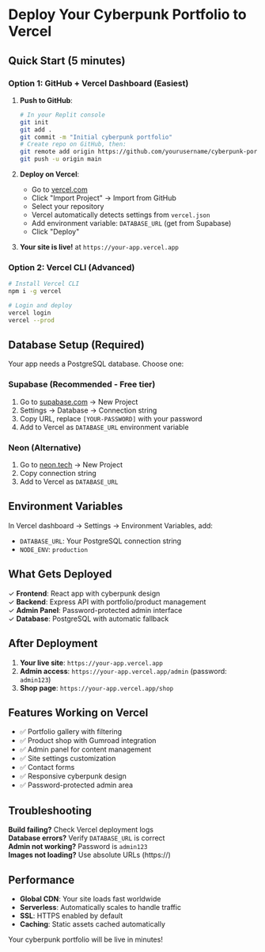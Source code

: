 # Deploy Your Cyberpunk Portfolio to Vercel

## Quick Start (5 minutes)

### Option 1: GitHub + Vercel Dashboard (Easiest)

1. **Push to GitHub**:
   ```bash
   # In your Replit console
   git init
   git add .
   git commit -m "Initial cyberpunk portfolio"
   # Create repo on GitHub, then:
   git remote add origin https://github.com/yourusername/cyberpunk-portfolio.git
   git push -u origin main
   ```

2. **Deploy on Vercel**:
   - Go to [vercel.com](https://vercel.com)
   - Click "Import Project" → Import from GitHub
   - Select your repository
   - Vercel automatically detects settings from `vercel.json`
   - Add environment variable: `DATABASE_URL` (get from Supabase)
   - Click "Deploy"

3. **Your site is live!** at `https://your-app.vercel.app`

### Option 2: Vercel CLI (Advanced)

```bash
# Install Vercel CLI
npm i -g vercel

# Login and deploy
vercel login
vercel --prod
```

## Database Setup (Required)

Your app needs a PostgreSQL database. Choose one:

### Supabase (Recommended - Free tier)
1. Go to [supabase.com](https://supabase.com) → New Project
2. Settings → Database → Connection string
3. Copy URL, replace `[YOUR-PASSWORD]` with your password
4. Add to Vercel as `DATABASE_URL` environment variable

### Neon (Alternative)
1. Go to [neon.tech](https://neon.tech) → New Project
2. Copy connection string
3. Add to Vercel as `DATABASE_URL`

## Environment Variables

In Vercel dashboard → Settings → Environment Variables, add:

- `DATABASE_URL`: Your PostgreSQL connection string
- `NODE_ENV`: `production`

## What Gets Deployed

✓ **Frontend**: React app with cyberpunk design  
✓ **Backend**: Express API with portfolio/product management  
✓ **Admin Panel**: Password-protected admin interface  
✓ **Database**: PostgreSQL with automatic fallback  

## After Deployment

1. **Your live site**: `https://your-app.vercel.app`
2. **Admin access**: `https://your-app.vercel.app/admin` (password: `admin123`)
3. **Shop page**: `https://your-app.vercel.app/shop`

## Features Working on Vercel

- ✅ Portfolio gallery with filtering
- ✅ Product shop with Gumroad integration  
- ✅ Admin panel for content management
- ✅ Site settings customization
- ✅ Contact forms
- ✅ Responsive cyberpunk design
- ✅ Password-protected admin area

## Troubleshooting

**Build failing?** Check Vercel deployment logs  
**Database errors?** Verify `DATABASE_URL` is correct  
**Admin not working?** Password is `admin123`  
**Images not loading?** Use absolute URLs (https://)

## Performance

- **Global CDN**: Your site loads fast worldwide
- **Serverless**: Automatically scales to handle traffic
- **SSL**: HTTPS enabled by default
- **Caching**: Static assets cached automatically

Your cyberpunk portfolio will be live in minutes!